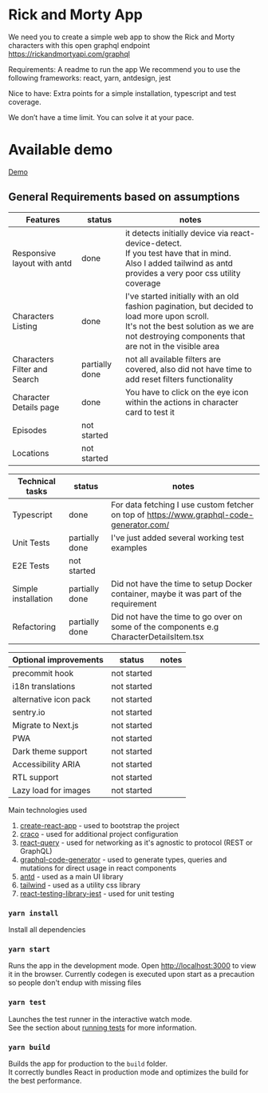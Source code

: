 # Rick and Morty App
We need you to create a simple web app to show the Rick and Morty characters with this open graphql endpoint https://rickandmortyapi.com/graphql

Requirements:
A readme to run the app
We recommend you to use the following frameworks: react, yarn, antdesign, jest

Nice to have:
Extra points for a simple installation, typescript and test coverage.

We don’t have a time limit. You can solve it at your pace.

# Available demo
[Demo](https://candid-marigold-2e798b.netlify.app/)

## General Requirements based on assumptions

| Features                     | status         | notes                                                                                                                                                                                             |
|------------------------------|----------------|---------------------------------------------------------------------------------------------------------------------------------------------------------------------------------------------------|
| Responsive layout with antd  | done           | it detects initially device via react-device-detect.<br/> If you test have that in mind. <br/>Also I added tailwind as antd provides a very poor css utility coverage                             |
| Characters Listing           | done           | I've started initially with an old fashion pagination, but decided to load more upon scroll.<br/> It's not the best solution as we are not destroying components that are not in the visible area |
| Characters Filter and Search | partially done | not all available filters are covered, also did not have time to add reset filters functionality                                                                                                  |
| Character Details page       | done           | You have to click on the eye icon within the actions in character card to test it                                                                                                                 |
| Episodes                     | not started    |                                                                                                                                                                                                   |
| Locations                    | not started       |                                                                                                                                                                                                   |


| Technical tasks     | status         | notes                                                                                    |
|---------------------|----------------|------------------------------------------------------------------------------------------|
| Typescript          | done           | For data fetching I use custom fetcher on top of https://www.graphql-code-generator.com/ |
| Unit Tests          | partially done | I've just added several working test examples                                            |
| E2E Tests           | not started       |                                                                                          |
| Simple installation | partially done | Did not have the time to setup Docker container, maybe it was part of the requirement    |
| Refactoring         | partially done | Did not have the time to go over on some of the components e.g CharacterDetailsItem.tsx  |


| Optional improvements | status | notes                                                                               |
|-----------------------------|--------|-------------------------------------------------------------------------------------|
| precommit hook              | not started      | |
| i18n translations           | not started      |                                        |
| alternative icon pack       | not started      |        |
| sentry.io                   | not started      |                                        |
| Migrate to Next.js          | not started      |                                                                                     |
| PWA                         | not started      |                                                                                     |
| Dark theme support          | not started      |                                                                                     |
| Accessibility ARIA          | not started      |                                                                                     |
| RTL support                 | not started      |                                                                                     |
| Lazy load for images        | not started      |                                                                                     |


Main technologies used

1. [create-react-app](https://reactjs.org/docs/create-a-new-react-app.html) - used to bootstrap the project
2. [craco](https://github.com/gsoft-inc/craco) - used for additional project configuration
3. [react-query](https://react-query.tanstack.com/) - used for networking as it's agnostic to protocol (REST or GraphQL)
4. [graphql-code-generator](https://www.graphql-code-generator.com/) - used to generate types, queries and mutations for direct usage in react components
5. [antd](https://ant.design/docs/react/introduce) - used as a main UI library
6. [tailwind](https://tailwindcss.com/) - used as a utility css library
7. [react-testing-library-jest](https://testing-library.com/docs/react-testing-library/intro/) - used for unit testing


### `yarn install`

Install all dependencies

### `yarn start`

Runs the app in the development mode.
Open [http://localhost:3000](http://localhost:3000) to view it in the browser.
Currently codegen is executed upon start as a precaution so people don't endup with missing files

### `yarn test`

Launches the test runner in the interactive watch mode.\
See the section about [running tests](https://facebook.github.io/create-react-app/docs/running-tests) for more information.

### `yarn build`

Builds the app for production to the `build` folder.\
It correctly bundles React in production mode and optimizes the build for the best performance.
